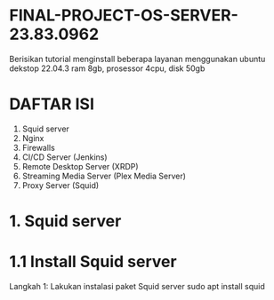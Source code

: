 # FINAL-PROJECT-OS-SERVER-23.83.0962
Berisikan tutorial menginstall beberapa layanan menggunakan ubuntu dekstop 22.04.3 ram 8gb, prosessor 4cpu, disk 50gb

# DAFTAR ISI
1.  Squid server
2.  Nginx
3.  Firewalls
4.   CI/CD Server (Jenkins)
5.   Remote Desktop Server (XRDP)
6.   Streaming Media Server (Plex Media Server)
7.   Proxy Server (Squid)

# 1. Squid server
# 1.1 Install Squid server
Langkah 1: Lakukan instalasi paket Squid server
sudo apt install squid
